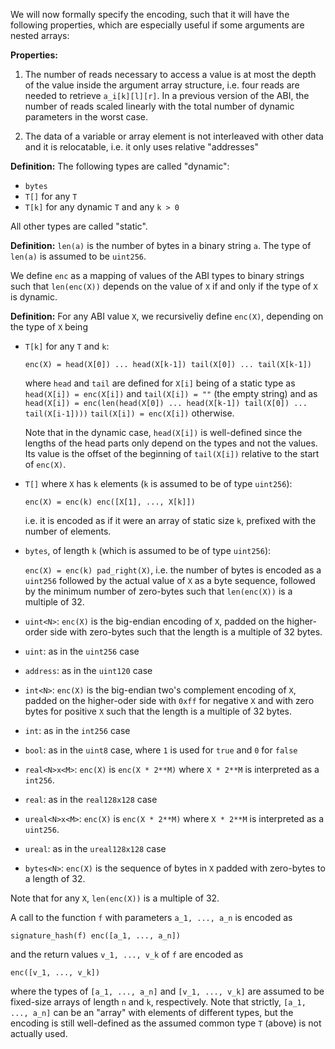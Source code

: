 We will now formally specify the encoding, such that it will have the following
properties, which are especially useful if some arguments are nested arrays:

**Properties:**

1. The number of reads necessary to access a value is at most the depth of the
value inside the argument array structure, i.e. four reads are needed to
retrieve `a_i[k][l][r]`. In a previous version of the ABI, the number of reads scaled
linearly with the total number of dynamic parameters in the worst case.

2. The data of a variable or array element is not interleaved with other data
and it is relocatable, i.e. it only uses relative "addresses"


**Definition:** The following types are called "dynamic":
* `bytes`
* `T[]` for any `T`
* `T[k]` for any dynamic `T` and any `k > 0`

All other types are called "static".

**Definition:** `len(a)` is the number of bytes in a binary string `a`.
The type of `len(a)` is assumed to be `uint256`.

We define `enc` as a mapping of values of the ABI types to binary strings such
that `len(enc(X))` depends on the value of `X` if and only if the type of `X`
is dynamic.

**Definition:** For any ABI value `X`, we recursiveliy define `enc(X)`, depending
on the type of `X` being

- `T[k]` for any `T` and `k`:

  `enc(X) = head(X[0]) ... head(X[k-1]) tail(X[0]) ... tail(X[k-1])`

  where `head` and `tail` are defined for `X[i]` being of a static type as
    `head(X[i]) = enc(X[i])` and `tail(X[i]) = ""` (the empty string)
  and as
    `head(X[i]) = enc(len(head(X[0]) ... head(X[k-1]) tail(X[0]) ... tail(X[i-1])))`
    `tail(X[i]) = enc(X[i])`
  otherwise.

  Note that in the dynamic case, `head(X[i])` is well-defined since the lengths of
  the head parts only depend on the types and not the values. Its value is the offset
  of the beginning of `tail(X[i])` relative to the start of `enc(X)`.
  
- `T[]` where `X` has `k` elements (`k` is assumed to be of type `uint256`):

  `enc(X) = enc(k) enc([X[1], ..., X[k]])`

  i.e. it is encoded as if it were an array of static size `k`, prefixed with
  the number of elements.

- `bytes`, of length `k` (which is assumed to be of type `uint256`):

  `enc(X) = enc(k) pad_right(X)`, i.e. the number of bytes is encoded as a
    `uint256` followed by the actual value of `X` as a byte sequence, followed by
    the minimum number of zero-bytes such that `len(enc(X))` is a multiple of 32.

- `uint<N>`: `enc(X)` is the big-endian encoding of `X`, padded on the higher-order side with zero-bytes such that the length is a multiple of 32 bytes.
- `uint`: as in the `uint256` case
- `address`: as in the `uint120` case
- `int<N>`: `enc(X)` is the big-endian two's complement encoding of `X`, padded on the higher-oder side with `0xff` for negative `X` and with zero bytes for positive `X` such that the length is a multiple of 32 bytes.
- `int`: as in the `int256` case
- `bool`: as in the `uint8` case, where `1` is used for `true` and `0` for `false`
- `real<N>x<M>`: `enc(X)` is `enc(X * 2**M)` where `X * 2**M` is interpreted as a `int256`.
- `real`: as in the `real128x128` case
- `ureal<N>x<M>`: `enc(X)` is `enc(X * 2**M)` where `X * 2**M` is interpreted as a `uint256`.
- `ureal`: as in the `ureal128x128` case
- `bytes<N>`: `enc(X)` is the sequence of bytes in `X` padded with zero-bytes to a length of 32.

Note that for any `X`, `len(enc(X))` is a multiple of 32.

A call to the function `f` with parameters `a_1, ..., a_n` is encoded as

  `signature_hash(f) enc([a_1, ..., a_n])`

and the return values `v_1, ..., v_k` of `f` are encoded as

  `enc([v_1, ..., v_k])`

where the types of `[a_1, ..., a_n]` and `[v_1, ..., v_k]` are assumed to be
fixed-size arrays of length `n` and `k`, respectively. Note that strictly,
`[a_1, ..., a_n]` can be an "array" with elements of different types, but the
encoding is still well-defined as the assumed common type `T` (above) is not
actually used.
